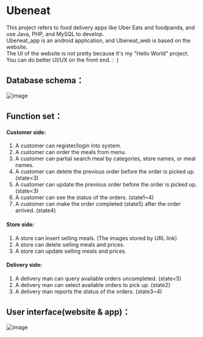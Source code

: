 # Ubeneat

This project refers to food delivery apps like Uber Eats and foodpanda, and use Java, PHP, and MySQL to develop.  
Ubeneat_app is an android application, and Ubeneat_web is based on the website.  
The UI of the website is not pretty because it's my "Hello World" project.
You can do better UI/UX on the front end. :&nbsp; )

## Database schema：
![image](https://github.com/benntust/Ubeneat/blob/master/img/schema.jpg)

## Function set：  
#### Customer side:
1. A customer can register/login into system.  
2. A customer can order the meals from menu.  
3. A customer can partial search meal by categories, store names, or meal names.  
4. A customer can delete the previous order before the order is picked up. (state<3)  
5. A customer can update the previous order before the order is picked up. (state<3)  
6. A customer can see the status of the orders. (state1~4)  
7. A customer can make the order completed (state5) after the order arrived. (state4)  
#### Store side:  
1. A store can insert selling meals. (The images stored by URL link)  
2. A store can delete selling meals and prices.  
3. A store can update selling meals and prices.  
#### Delivery side:  
1. A delivery man can query available orders uncompleted. (state<5)  
2. A delivery man can select available orders to pick up. (state2)  
3. A delivery man reports the status of the orders. (state3~4) 
## User interface(website & app)： 
![image](https://github.com/benntust/Ubeneat/blob/master/img/UI.jpg)
